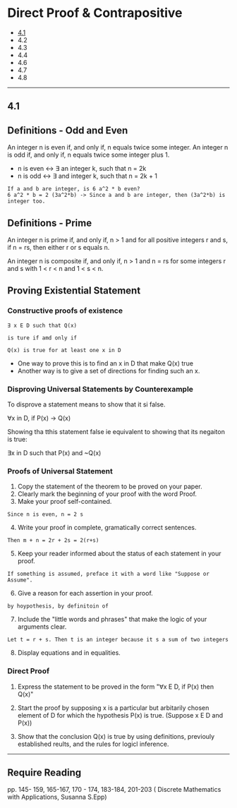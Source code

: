# Direct Proof & Contrapositive

- [4.1](#4.1)
- 4.2
- 4.3
- 4.4
- 4.6
- 4.7
- 4.8

***

## 4.1

## Definitions - Odd and Even
An integer n is even if, and only if, n equals twice some integer. An integer n is odd if, and only if, n equals twice some integer plus 1.

- n is even <-> ∃ an integer k, such that n = 2k
- n is odd <-> ∃ and integer k, such that n = 2k + 1

```
If a and b are integer, is 6 a^2 * b even?
6 a^2 * b = 2 (3a^2*b) -> Since a and b are integer, then (3a^2*b) is integer too.
```

## Definitions - Prime
An integer n is prime if, and only if, n > 1 and for all positive integers r and s, if n = rs, then either r or s equals n.

An integer n is composite if, and only if, n > 1 and n = rs for some integers r and s with 1 < r < n and 1 < s < n.

## Proving Existential Statement
### Constructive proofs of existence

```
∃ x E D such that Q(x)

is ture if amd only if

Q(x) is true for at least one x in D
```

- One way to prove this is to find an x in D that make Q(x) true
- Another way is to give a set of directions for finding such an x.

### Disproving Universal Statements by Counterexample

To disprove a statement means to show that it si false. 

∀x in D, if P(x) -> Q(x)

Showing tha tthis statement false ie equivalent to showing that its negaiton is true:

∃x in D such that P(x) and ~Q(x)


### Proofs of Universal Statement
1. Copy the statement of the theorem to be proved on your paper.
2. Clearly mark the beginning of your proof with the word Proof.
3. Make your proof self-contained.
```
Since n is even, n = 2 s
```
4. Write your proof in complete, gramatically correct sentences.
```
Then m + n = 2r + 2s = 2(r+s)
```
5. Keep your reader informed about the status of each statement in your proof.
```
If something is assumed, preface it with a word like "Suppose or Assume".
```
6. Give a reason for each assertion in your proof.
```
by hoypothesis, by definitoin of 
```
7. Include the "little words and phrases" that make the logic of your arguments clear.
```
Let t = r + s. Then t is an integer because it s a sum of two integers
```
8. Display equations and in equalities.


### Direct Proof
1. Express the statement to be proved in the form "∀x E D, if P(x) then Q(x)"

2. Start the proof by supposing x is a particular but arbitarily chosen element of D for which the hypothesis P(x) is true. (Suppose x E D  and P(x))

3. Show that the conclusion Q(x) is true by using definitions, previouly established reults, and the rules for logicl inference.


***

## Require Reading

pp. 145- 159, 165-167, 170 - 174, 183-184, 201-203  ( Discrete Mathematics with Applications, Susanna S.Epp)
